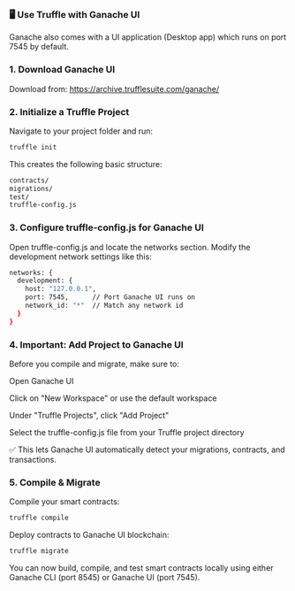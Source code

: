 ### 🖥️ Use Truffle with Ganache UI

Ganache also comes with a UI application (Desktop app) which runs on port 7545 by default.

### 1. Download Ganache UI

Download from: https://archive.trufflesuite.com/ganache/

### 2. Initialize a Truffle Project

Navigate to your project folder and run:

```bash
truffle init
```

This creates the following basic structure:

```bash
contracts/
migrations/
test/
truffle-config.js
```

### 3. Configure truffle-config.js for Ganache UI

Open truffle-config.js and locate the networks section. Modify the development network settings like this:

```bash
networks: {
  development: {
    host: "127.0.0.1",
    port: 7545,      // Port Ganache UI runs on
    network_id: "*"  // Match any network id
  }
}
```

### 4. Important: Add Project to Ganache UI
Before you compile and migrate, make sure to:

Open Ganache UI

Click on "New Workspace" or use the default workspace

Under "Truffle Projects", click "Add Project"

Select the truffle-config.js file from your Truffle project directory

✅ This lets Ganache UI automatically detect your migrations, contracts, and transactions.

### 5. Compile & Migrate
Compile your smart contracts:

```bash
truffle compile
```

Deploy contracts to Ganache UI blockchain:

```bash
truffle migrate
```

You can now build, compile, and test smart contracts locally using either Ganache CLI (port 8545) or Ganache UI (port 7545).
